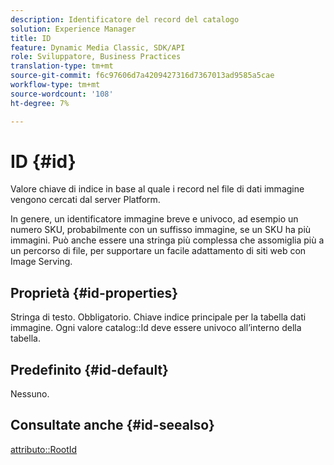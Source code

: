 ```yaml
---
description: Identificatore del record del catalogo
solution: Experience Manager
title: ID
feature: Dynamic Media Classic, SDK/API
role: Sviluppatore, Business Practices
translation-type: tm+mt
source-git-commit: f6c97606d7a4209427316d7367013ad9585a5cae
workflow-type: tm+mt
source-wordcount: '108'
ht-degree: 7%

---
```



# ID {#id}

Valore chiave di indice in base al quale i record nel file di dati immagine vengono cercati dal server Platform.

In genere, un identificatore immagine breve e univoco, ad esempio un numero SKU, probabilmente con un suffisso immagine, se un SKU ha più immagini. Può anche essere una stringa più complessa che assomiglia più a un percorso di file, per supportare un facile adattamento di siti web con Image Serving.

## Proprietà {#id-properties}

Stringa di testo. Obbligatorio. Chiave indice principale per la tabella dati immagine. Ogni valore catalog::Id deve essere univoco all’interno della tabella.

## Predefinito {#id-default}

Nessuno.

## Consultate anche {#id-seealso}

[attributo::RootId](/help/aem-is-ir-api/is-api/image-catalog/image-serving-api-ref/c-image-catalog-reference/c-attributes-reference/r-rootid.md)